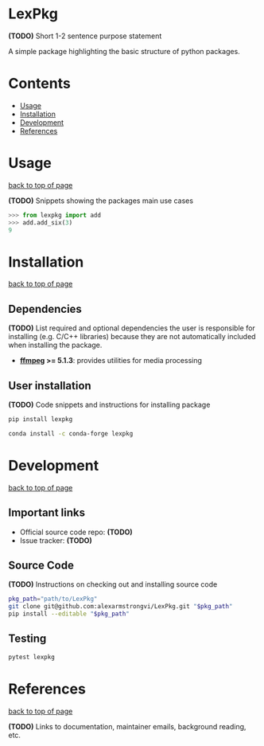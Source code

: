 LexPkg
================================================================================

**(TODO)** Short 1-2 sentence purpose statement

A simple package highlighting the basic structure of python packages.

# Contents
* [Usage](#usage)
* [Installation](#installation)
* [Development](#development)
* [References](#references)


<a name="usage"></a>

Usage
================================================================================
<a href="#top">back to top of page</a>

**(TODO)** Snippets showing the packages main use cases
```python
>>> from lexpkg import add
>>> add.add_six(3)
9
```

<a name="installation"></a>

Installation
================================================================================
<a href="#top">back to top of page</a>

## Dependencies
**(TODO)** List required and optional dependencies the user is responsible for installing (e.g. C/C++ libraries) because they are not automatically included when installing the package.
* **[ffmpeg](https://ffmpeg.org/) >= 5.1.3**: provides utilities for media processing

## User installation
**(TODO)** Code snippets and instructions for installing package
```sh
pip install lexpkg
```
```sh
conda install -c conda-forge lexpkg
```


<a name="development"></a>

Development
================================================================================
<a href="#top">back to top of page</a>

## Important links
* Official source code repo: **(TODO)**
* Issue tracker: **(TODO)**

## Source Code
**(TODO)** Instructions on checking out and installing source code
```sh
pkg_path="path/to/LexPkg"
git clone git@github.com:alexarmstrongvi/LexPkg.git "$pkg_path"
pip install --editable "$pkg_path"
```

## Testing

```sh
pytest lexpkg
```

<a name="references"></a>

References
================================================================================
<a href="#top">back to top of page</a>

**(TODO)** Links to documentation, maintainer emails, background reading, etc.


